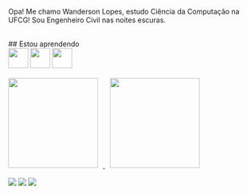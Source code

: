 Opa! Me chamo Wanderson Lopes, estudo Ciência da Computação na UFCG! Sou Engenheiro Civil nas noites escuras.
<br>

<br>
## Estou aprendendo
<br>
<img src="https://cdn.jsdelivr.net/gh/devicons/devicon/icons/java/java-original.svg" width="40" height="40"/> <img src="https://upload.wikimedia.org/wikipedia/commons/thumb/c/c3/Python-logo-notext.svg/1869px-Python-logo-notext.svg.png" width="40" height="40"/> <img src="https://devkico.itexto.com.br/wp-content/uploads/2014/08/spring-boot-project-logo.png" width="40" height="40"/>
<br>
<br>
<div style="display:flex; flex-wrap:nowrap;">
  <a href="https://github.com/wanderhank">
    <img height="180em" src="https://github-readme-stats.vercel.app/api/top-langs/?username=wanderhank&layout=compact&langs_count=7&theme=dracula" style="margin-right:10px;"/>
    <img height="180em" src="https://github-readme-stats.vercel.app/api?username=wanderhank&show_icons=true&theme=dracula&include_all_commits=true&count_private=true" style="margin-left:10px;"/>
  </a>
</div>

<br>
<div>
<a href="https://instagram.com/wanderhank" target="_blank"><img src="https://img.shields.io/badge/-Instagram-%23E4405F?style=for-the-badge&logo=instagram&logoColor=white" target="_blank"></a>
<a href = "mailto:contato@wanderhank"><img src="https://img.shields.io/badge/Gmail-D14836?style=for-the-badge&logo=gmail&logoColor=white" target="_blank"></a>
<a href="https://www.linkedin.com/in/wanderhank" target="_blank"><img src="https://img.shields.io/badge/-LinkedIn-%230077B5?style=for-the-badge&logo=linkedin&logoColor=white" target="_blank"></a>   
</div>

